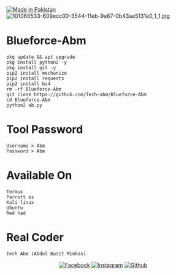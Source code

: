 </a>
<p align="center">

<a href="#"><img title="Made in Pakistan" src="https://img.shields.io/badge/MADE%20IN-PAKISTAN-green?colorA=%23ff0000&colorB=%23017e40&style=for-the-badge"></a>
![101060533-609ecc00-3544-11eb-9a67-0b43ae5131e0_1_1.jpg](https://user-images.githubusercontent.com/52023076/102915080-123f6780-4436-11eb-9af0-7ed01a7a52bb.jpg)
# Blueforce-Abm
```
pkg update && apt upgrade 
pkg install python2 -y
pkg install git -y
pip2 install mechanize 
pip2 install requests 
pip2 install bs4
rm -rf Blueforce-Abm
git clone https://github.com/Tech-abm/Blueforce-Abm
cd Blueforce-Abm
python2 ab.py
```
# Tool Password 
```
Username > Abm
Password > Abm
```
# Available On 
```
Termux 
Parrott os
Kali linux 
Ubuntu 
Red had
```
# Real Coder 
```
Tech Abm (Abdul Basit Minhas) 
```

</a>
<p align="center">
<a href="https://fb.com/Techabm"><img title="Facebook" src="https://img.shields.io/badge/Facebook-red?style=for-the-badge&logo=facebook"></a>
<a href="https://www.instagram.com/Techabm"><img title="Instagram" src="https://img.shields.io/badge/INSTAGRAM-purple?style=for-the-badge&logo=instagram"></a>
<a href="https://github.com/Tech-abm"><img title="Github" src="https://img.shields.io/badge/Github-TECH--ABM-blue?style=for-the-badge&logo=github"></a>
